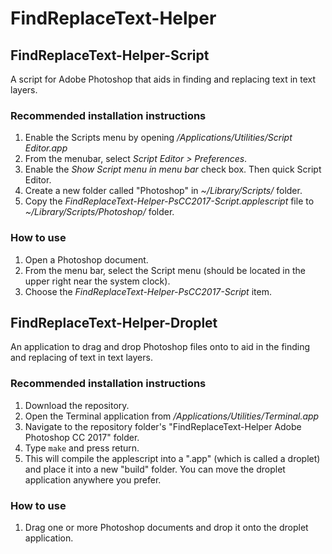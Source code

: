 # FindReplaceText-Helper

## FindReplaceText-Helper-Script

A script for Adobe Photoshop that aids in finding and replacing text in text layers.

### Recommended installation instructions

1. Enable the Scripts menu by opening _/Applications/Utilities/Script Editor.app_
2. From the menubar, select _Script Editor > Preferences_.
3. Enable the *Show Script menu in menu bar* check box. Then quick Script Editor.
4. Create a new folder called "Photoshop" in _~/Library/Scripts/_ folder.
5. Copy the *FindReplaceText-Helper-PsCC2017-Script.applescript* file to _~/Library/Scripts/Photoshop/_ folder.

### How to use

1. Open a Photoshop document.
2. From the menu bar, select the Script menu (should be located in the upper right near the system clock).
3. Choose the *FindReplaceText-Helper-PsCC2017-Script* item.

## FindReplaceText-Helper-Droplet

An application to drag and drop Photoshop files onto to aid in the finding and replacing of text in text layers.

### Recommended installation instructions

1. Download the repository.
2. Open the Terminal application from _/Applications/Utilities/Terminal.app_ 
3. Navigate to the repository folder's "FindReplaceText-Helper Adobe Photoshop CC 2017" folder.
4. Type `make` and press return.
5. This will compile the applescript into a ".app" (which is called a droplet) and place it into a new "build" folder. You can move the droplet application anywhere you prefer.

### How to use

1. Drag one or more Photoshop documents and drop it onto the droplet application.